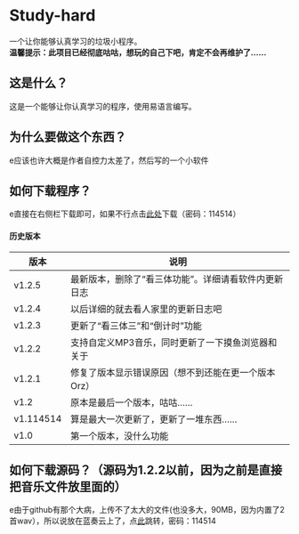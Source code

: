 # Study-hard
一个让你能够认真学习的垃圾小程序。                    
**温馨提示：此项目已经彻底咕咕，想玩的自己下吧，肯定不会再维护了……**
## 这是什么？
这是一个能够让你认真学习的程序，使用易语言编写。                        
## 为什么要做这个东西？
e应该也许大概是作者自控力太差了，然后写的一个小软件
## 如何下载程序？
e直接在右侧栏下载即可，如果不行点击[此处](https://wwp.lanzouv.com/b02vpjslc)下载（密码：114514）                         
#### 历史版本
|  版本   | 说明  |
|  ----  | ----  |
| v1.2.5 | 最新版本，删除了“看三体功能”。详细请看软件内更新日志   |
| v1.2.4 | 以后详细的就去看人家里的更新日志吧 |
| v1.2.3 | 更新了“看三体三”和“倒计时”功能|
| v1.2.2 | 支持自定义MP3音乐，同时更新了一下摸鱼浏览器和关于|
| v1.2.1  | 修复了版本显示错误原因（想不到还能在更一个版本Orz） |
| v1.2  | 原本是最后一个版本，咕咕…… |
| v1.114514  | 算是最大一次更新了，更新了一堆东西…… |
| v1.0  | 第一个版本，没什么功能 |
## 如何下载源码？（源码为1.2.2以前，因为之前是直接把音乐文件放里面的）
e由于github有那个大病，上传不了太大的文件(也没多大，90MB，因为内置了2首wav），所以说放在蓝奏云上了，点[此](https://wwp.lanzouv.com/iDnFr0faescf)跳转，密码：114514
